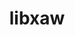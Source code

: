 ---
title: "libxaw"
layout: cache
categories: [package, develop]
meta: {"compilers": ["gcc@=11.4.0"], "num_specs": 8, "num_specs_by_stack": {"hep": 8, "root": 8}, "oss": ["ubuntu22.04"], "platforms": ["linux"], "stacks": ["hep", "root"], "targets": ["x86_64_v3"], "versions": ["1.0.16"]}
spec_details: [{"compiler": "gcc@=11.4.0", "hash": "ho4hit7cu67qqs6qxu637wha7pwj2ola", "os": "ubuntu22.04", "platform": "linux", "size": "-", "stacks": ["hep", "root"], "tarball": "https://binaries.spack.io/develop/build_cache/linux-ubuntu22.04-x86_64_v3/gcc-11.4.0/libxaw-1.0.16/linux-ubuntu22.04-x86_64_v3-gcc-11.4.0-libxaw-1.0.16-ho4hit7cu67qqs6qxu637wha7pwj2ola.spack", "target": "x86_64_v3", "variants": ["build_system=autotools"], "versions": ["1.0.16"]}, {"compiler": "gcc@=11.4.0", "hash": "u53pca32x5767bragv6clzed6emky3x7", "os": "ubuntu22.04", "platform": "linux", "size": "-", "stacks": ["hep", "root"], "tarball": "https://binaries.spack.io/develop/build_cache/linux-ubuntu22.04-x86_64_v3/gcc-11.4.0/libxaw-1.0.16/linux-ubuntu22.04-x86_64_v3-gcc-11.4.0-libxaw-1.0.16-u53pca32x5767bragv6clzed6emky3x7.spack", "target": "x86_64_v3", "variants": ["build_system=autotools"], "versions": ["1.0.16"]}, {"compiler": "gcc@=11.4.0", "hash": "7xyq7ycae62oqoper5fp3cbry7vnst7z", "os": "ubuntu22.04", "platform": "linux", "size": "-", "stacks": ["hep", "root"], "tarball": "https://binaries.spack.io/develop/build_cache/linux-ubuntu22.04-x86_64_v3/gcc-11.4.0/libxaw-1.0.16/linux-ubuntu22.04-x86_64_v3-gcc-11.4.0-libxaw-1.0.16-7xyq7ycae62oqoper5fp3cbry7vnst7z.spack", "target": "x86_64_v3", "variants": ["build_system=autotools"], "versions": ["1.0.16"]}, {"compiler": "gcc@=11.4.0", "hash": "lkir7bzcr4ghrpa5sjjrs7ncqlcf6smf", "os": "ubuntu22.04", "platform": "linux", "size": "-", "stacks": ["hep", "root"], "tarball": "https://binaries.spack.io/develop/build_cache/linux-ubuntu22.04-x86_64_v3/gcc-11.4.0/libxaw-1.0.16/linux-ubuntu22.04-x86_64_v3-gcc-11.4.0-libxaw-1.0.16-lkir7bzcr4ghrpa5sjjrs7ncqlcf6smf.spack", "target": "x86_64_v3", "variants": ["build_system=autotools"], "versions": ["1.0.16"]}, {"compiler": "gcc@=11.4.0", "hash": "mrsjtpxrmlqyayqdmrsnt35tpsh6lflc", "os": "ubuntu22.04", "platform": "linux", "size": "-", "stacks": ["hep", "root"], "tarball": "https://binaries.spack.io/develop/build_cache/linux-ubuntu22.04-x86_64_v3/gcc-11.4.0/libxaw-1.0.16/linux-ubuntu22.04-x86_64_v3-gcc-11.4.0-libxaw-1.0.16-mrsjtpxrmlqyayqdmrsnt35tpsh6lflc.spack", "target": "x86_64_v3", "variants": ["build_system=autotools"], "versions": ["1.0.16"]}, {"compiler": "gcc@=11.4.0", "hash": "s7muddoziu7fjupvltpvmjwqxlnwkir3", "os": "ubuntu22.04", "platform": "linux", "size": "-", "stacks": ["hep", "root"], "tarball": "https://binaries.spack.io/develop/build_cache/linux-ubuntu22.04-x86_64_v3/gcc-11.4.0/libxaw-1.0.16/linux-ubuntu22.04-x86_64_v3-gcc-11.4.0-libxaw-1.0.16-s7muddoziu7fjupvltpvmjwqxlnwkir3.spack", "target": "x86_64_v3", "variants": ["build_system=autotools"], "versions": ["1.0.16"]}, {"compiler": "gcc@=11.4.0", "hash": "cr4nbgy42zgnz7625vbgwd7xmugbtzml", "os": "ubuntu22.04", "platform": "linux", "size": "-", "stacks": ["hep", "root"], "tarball": "https://binaries.spack.io/develop/build_cache/linux-ubuntu22.04-x86_64_v3/gcc-11.4.0/libxaw-1.0.16/linux-ubuntu22.04-x86_64_v3-gcc-11.4.0-libxaw-1.0.16-cr4nbgy42zgnz7625vbgwd7xmugbtzml.spack", "target": "x86_64_v3", "variants": ["build_system=autotools"], "versions": ["1.0.16"]}, {"compiler": "gcc@=11.4.0", "hash": "j5vnwvaw34jllfgfayfeg6pzpfdfdi2d", "os": "ubuntu22.04", "platform": "linux", "size": "-", "stacks": ["hep", "root"], "tarball": "https://binaries.spack.io/develop/build_cache/linux-ubuntu22.04-x86_64_v3/gcc-11.4.0/libxaw-1.0.16/linux-ubuntu22.04-x86_64_v3-gcc-11.4.0-libxaw-1.0.16-j5vnwvaw34jllfgfayfeg6pzpfdfdi2d.spack", "target": "x86_64_v3", "variants": ["build_system=autotools"], "versions": ["1.0.16"]}]
---